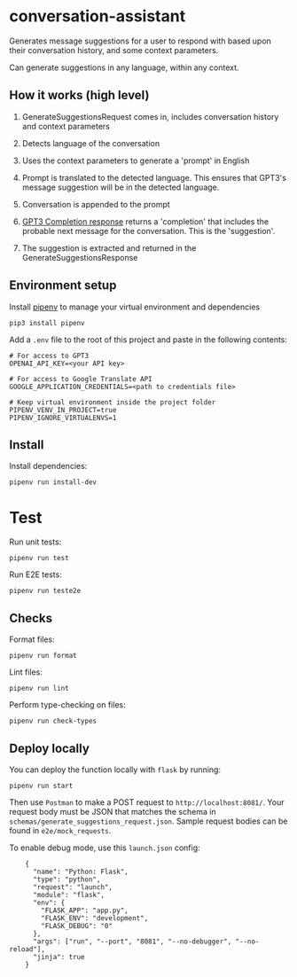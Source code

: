 # conversation-assistant

Generates message suggestions for a user to respond with based upon their conversation history, and some context parameters.

Can generate suggestions in any language, within any context.

## How it works (high level)

1. GenerateSuggestionsRequest comes in, includes conversation history and context parameters

2. Detects language of the conversation

3. Uses the context parameters to generate a 'prompt' in English

4. Prompt is translated to the detected language. This ensures that GPT3's message suggestion will be in the detected language.

5. Conversation is appended to the prompt

6. [GPT3 Completion response](https://beta.openai.com/docs/guides/completion) returns a 'completion' that includes the probable next message for the conversation. This is the 'suggestion'.

7. The suggestion is extracted and returned in the GenerateSuggestionsResponse

## Environment setup

Install [pipenv](https://pypi.org/project/pipenv/) to manage your virtual environment and dependencies

```
pip3 install pipenv
```

Add a `.env` file to the root of this project and paste in the following contents:

```
# For access to GPT3
OPENAI_API_KEY=<your API key>

# For access to Google Translate API
GOOGLE_APPLICATION_CREDENTIALS=<path to credentials file>

# Keep virtual environment inside the project folder
PIPENV_VENV_IN_PROJECT=true
PIPENV_IGNORE_VIRTUALENVS=1
```

## Install

Install dependencies:

```
pipenv run install-dev
```

# Test

Run unit tests:

```
pipenv run test
```

Run E2E tests:

```
pipenv run teste2e
```

## Checks

Format files:

```
pipenv run format
```

Lint files:

```
pipenv run lint
```

Perform type-checking on files:

```
pipenv run check-types
```

## Deploy locally

You can deploy the function locally with `flask` by running:

```
pipenv run start
```

Then use `Postman` to make a POST request to `http://localhost:8081/`. Your request body must be JSON that matches the schema in `schemas/generate_suggestions_request.json`. Sample request bodies can be found in `e2e/mock_requests`.

To enable debug mode, use this `launch.json` config:

```
    {
      "name": "Python: Flask",
      "type": "python",
      "request": "launch",
      "module": "flask",
      "env": {
        "FLASK_APP": "app.py",
        "FLASK_ENV": "development",
        "FLASK_DEBUG": "0"
      },
      "args": ["run", "--port", "8081", "--no-debugger", "--no-reload"],
      "jinja": true
    }
```
